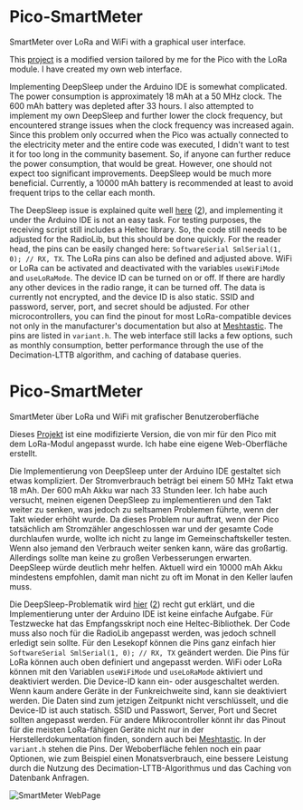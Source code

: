 # Pico-SmartMeter

SmartMeter over LoRa and WiFi with a graphical user interface.

This [project](https://www.ploesch.de/index.php?side=g-electricmeter) is a modified version tailored by me for the Pico with the LoRa module. I have created my own web interface.

Implementing DeepSleep under the Arduino IDE is somewhat complicated. The power consumption is approximately 18 mAh at a 50 MHz clock. The 600 mAh battery was depleted after 33 hours. I also attempted to implement my own DeepSleep and further lower the clock frequency, but encountered strange issues when the clock frequency was increased again. Since this problem only occurred when the Pico was actually connected to the electricity meter and the entire code was executed, I didn't want to test it for too long in the community basement. So, if anyone can further reduce the power consumption, that would be great. However, one should not expect too significant improvements. DeepSleep would be much more beneficial. Currently, a 10000 mAh battery is recommended at least to avoid frequent trips to the cellar each month.

The DeepSleep issue is explained quite well [here](https://github.com/earlephilhower/arduino-pico/issues/345) ([2](https://github.com/earlephilhower/arduino-pico/discussions/1544)), and implementing it under the Arduino IDE is not an easy task. For testing purposes, the receiving script still includes a Heltec library. So, the code still needs to be adjusted for the RadioLib, but this should be done quickly. For the reader head, the pins can be easily changed here: `SoftwareSerial SmlSerial(1, 0); // RX, TX`. The LoRa pins can also be defined and adjusted above. WiFi or LoRa can be activated and deactivated with the variables `useWiFiMode` and `useLoRaMode`. The device ID can be turned on or off. If there are hardly any other devices in the radio range, it can be turned off. The data is currently not encrypted, and the device ID is also static. SSID and password, server, port, and secret should be adjusted. For other microcontrollers, you can find the pinout for most LoRa-compatible devices not only in the manufacturer's documentation but also at [Meshtastic](https://github.com/meshtastic/firmware/blob/master/variants/). The pins are listed in `variant.h`. The web interface still lacks a few options, such as monthly consumption, better performance through the use of the Decimation-LTTB algorithm, and caching of database queries.

# Pico-SmartMeter

SmartMeter über LoRa und WiFi mit grafischer Benutzeroberfläche

Dieses [Projekt](https://www.ploesch.de/index.php?side=g-electricmeter) ist eine modifizierte Version, die von mir für den Pico mit dem LoRa-Modul angepasst wurde. Ich habe eine eigene Web-Oberfläche erstellt.

Die Implementierung von DeepSleep unter der Arduino IDE gestaltet sich etwas kompliziert. Der Stromverbrauch beträgt bei einem 50 MHz Takt etwa 18 mAh. Der 600 mAh Akku war nach 33 Stunden leer. Ich habe auch versucht, meinen eigenen DeepSleep zu implementieren und den Takt weiter zu senken, was jedoch zu seltsamen Problemen führte, wenn der Takt wieder erhöht wurde. Da dieses Problem nur auftrat, wenn der Pico tatsächlich am Stromzähler angeschlossen war und der gesamte Code durchlaufen wurde, wollte ich nicht zu lange im Gemeinschaftskeller testen. Wenn also jemand den Verbrauch weiter senken kann, wäre das großartig. Allerdings sollte man keine zu großen Verbesserungen erwarten. DeepSleep würde deutlich mehr helfen. Aktuell wird ein 10000 mAh Akku mindestens empfohlen, damit man nicht zu oft im Monat in den Keller laufen muss.

Die DeepSleep-Problematik wird [hier](https://github.com/earlephilhower/arduino-pico/issues/345) ([2](https://github.com/earlephilhower/arduino-pico/discussions/1544)) recht gut erklärt, und die Implementierung unter der Arduino IDE ist keine einfache Aufgabe. Für Testzwecke hat das Empfangsskript noch eine Heltec-Bibliothek. Der Code muss also noch für die RadioLib angepasst werden, was jedoch schnell erledigt sein sollte. Für den Lesekopf können die Pins ganz einfach hier `SoftwareSerial SmlSerial(1, 0); // RX, TX` geändert werden. Die Pins für LoRa können auch oben definiert und angepasst werden. WiFi oder LoRa können mit den Variablen `useWiFiMode` und `useLoRaMode` aktiviert und deaktiviert werden. Die Device-ID kann ein- oder ausgeschaltet werden. Wenn kaum andere Geräte in der Funkreichweite sind, kann sie deaktiviert werden. Die Daten sind zum jetzigen Zeitpunkt nicht verschlüsselt, und die Device-ID ist auch statisch. SSID und Passwort, Server, Port und Secret sollten angepasst werden. Für andere Mikrocontroller könnt ihr das Pinout für die meisten LoRa-fähigen Geräte nicht nur in der Herstellerdokumentation finden, sondern auch bei [Meshtastic](https://github.com/meshtastic/firmware/blob/master/variants/). In der `variant.h` stehen die Pins. Der Weboberfläche fehlen noch ein paar Optionen, wie zum Beispiel einen Monatsverbrauch, eine bessere Leistung durch die Nutzung des Decimation-LTTB-Algorithmus und das Caching von Datenbank Anfragen.

![SmartMeter WebPage](https://github.com/JanisPlayer/Pico-SmartMeter/assets/54918417/dcb32c20-5dc7-4233-99b6-c9854a775582)

